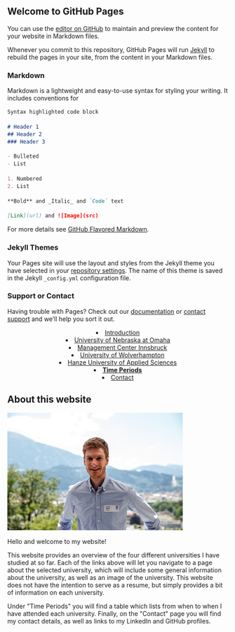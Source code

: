 ## Welcome to GitHub Pages

You can use the [editor on GitHub](https://github.com/WouterMoedt/WouterMoedt.github.io/edit/master/index.md) to maintain and preview the content for your website in Markdown files.

Whenever you commit to this repository, GitHub Pages will run [Jekyll](https://jekyllrb.com/) to rebuild the pages in your site, from the content in your Markdown files.

### Markdown

Markdown is a lightweight and easy-to-use syntax for styling your writing. It includes conventions for

```markdown
Syntax highlighted code block

# Header 1
## Header 2
### Header 3

- Bulleted
- List

1. Numbered
2. List

**Bold** and _Italic_ and `Code` text

[Link](url) and ![Image](src)
```

For more details see [GitHub Flavored Markdown](https://guides.github.com/features/mastering-markdown/).

### Jekyll Themes

Your Pages site will use the layout and styles from the Jekyll theme you have selected in your [repository settings](https://github.com/WouterMoedt/WouterMoedt.github.io/settings). The name of this theme is saved in the Jekyll `_config.yml` configuration file.

### Support or Contact

Having trouble with Pages? Check out our [documentation](https://help.github.com/categories/github-pages-basics/) or [contact support](https://github.com/contact) and we’ll help you sort it out.

<center>
			<li><a href="index.html">Introduction</a></li>
			<li><a href="UNO.html">University of Nebraska at Omaha</a></li>
			<li><a href="MCI.html">Management Center Innsbruck</a></li>
			<li><a href="WLV.html">University of Wolverhampton</a></li>
			<li><a href="HANZE.html">Hanze University of Applied Sciences</a></li>
                <li><a href="time_periods.html"><b>Time Periods</b></a></li>
			<li><a href="contact.html">Contact</a></li>
</center>

## About this website

<img src="WM.jpg">



Hello and welcome to my website!

This website provides an overview of the four different universities I have studied at so far. Each of the links above will let you navigate to a page about the selected university, which will include some general information about the university, as well as an image of the university. This website does not have the intention to serve as a resume, but simply provides a bit of information on each university.

Under "Time Periods" you will find a table which lists from when to when I have attended each university.
Finally, on the "Contact" page you will find my contact details, as well as links to my LinkedIn and GitHub profiles.
